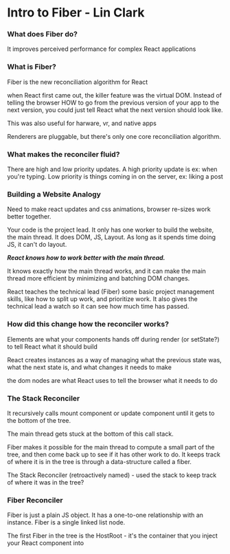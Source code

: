 # Intro to Fiber - Lin Clark

### What does Fiber do?

It improves perceived performance for complex React applications

### What is Fiber?

Fiber is the new reconciliation algorithm for React

when React first came out, the killer feature was the virtual DOM. Instead of telling the browser HOW to go from the previous version of your app to the next version, you could just tell React what the next version should look like.

This was also useful for harware, vr, and native apps

Renderers are pluggable, but there's only one core reconciliation algorithm. 

### What makes the reconciler fluid?

There are high and low priority updates. A high priority update is ex: when you're typing. Low priority is things coming in on the server, ex: liking a post

### Building a Website Analogy

Need to make react updates and css animations, browser re-sizes work better together. 

Your code is the project lead. It only has one worker to build the website, the main thread. It does DOM, JS, Layout. As long as it spends time doing JS, it can't do layout. 

***React knows how to work better with the main thread.*** 

It knows exactly how the main thread works, and it can make the main thread more efficient by minimizing and batching DOM changes. 

React teaches the technical lead (Fiber) some basic project management skills, like how to split up work, and prioritize work. It also gives the technical lead a watch so it can see how much time has passed.

### How did this change how the reconciler works?

Elements are what your components hands off during render (or setState?) to tell React what it should build

React creates instances as a way of managing what the previous state was, what the next state is, and what changes it needs to make

the dom nodes are what React uses to tell the browser what it needs to do

### The Stack Reconciler

It recursively calls mount component or update component until it gets to the bottom of the tree. 

The main thread gets stuck at the bottom of this call stack.

Fiber makes it possible for the main thread to compute a small part of the tree, and then come back up to see if it has other work to do. It keeps track of where it is in the tree is through a data-structure called a fiber. 

The Stack Reconciler (retroactively named) - used the stack to keep track of where it was in the tree?

### Fiber Reconciler

Fiber is just a plain JS object. It has a one-to-one relationship with an instance. Fiber is a single linked list node. 

The first Fiber in the tree is the HostRoot - it's the container that you inject your React component into

